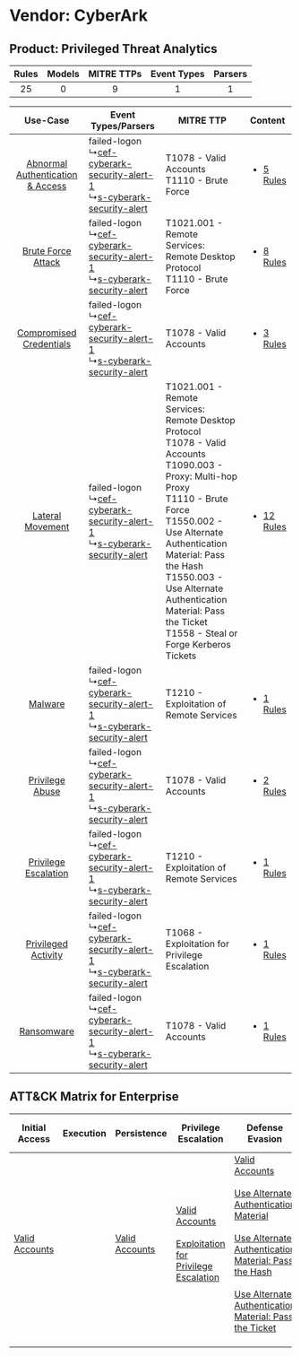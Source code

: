 Vendor: CyberArk
================
Product: Privileged Threat Analytics
------------------------------------
| Rules | Models | MITRE TTPs | Event Types | Parsers |
|:-----:|:------:|:----------:|:-----------:|:-------:|
|  25   |   0    |     9      |      1      |    1    |

|    Use-Case    | Event Types/Parsers    | MITRE TTP    | Content    |
|:----:| ---- | ---- | ---- |
| [Abnormal Authentication & Access](../../../UseCases/uc_abnormal_authentication_&_access.md) |  failed-logon<br> ↳[cef-cyberark-security-alert-1](Ps/pC_cefcyberarksecurityalert1.md)<br> ↳[s-cyberark-security-alert](Ps/pC_scyberarksecurityalert.md)<br> | T1078 - Valid Accounts<br>T1110 - Brute Force<br>    | [<ul><li>5 Rules</li></ul>](RM/r_m_cyberark_privileged_threat_analytics_Abnormal_Authentication_&_Access.md) |
|    [Brute Force Attack](../../../UseCases/uc_brute_force_attack.md)    |  failed-logon<br> ↳[cef-cyberark-security-alert-1](Ps/pC_cefcyberarksecurityalert1.md)<br> ↳[s-cyberark-security-alert](Ps/pC_scyberarksecurityalert.md)<br> | T1021.001 - Remote Services: Remote Desktop Protocol<br>T1110 - Brute Force<br>    | [<ul><li>8 Rules</li></ul>](RM/r_m_cyberark_privileged_threat_analytics_Brute_Force_Attack.md)    |
|          [Compromised Credentials](../../../UseCases/uc_compromised_credentials.md)          |  failed-logon<br> ↳[cef-cyberark-security-alert-1](Ps/pC_cefcyberarksecurityalert1.md)<br> ↳[s-cyberark-security-alert](Ps/pC_scyberarksecurityalert.md)<br> | T1078 - Valid Accounts<br>    | [<ul><li>3 Rules</li></ul>](RM/r_m_cyberark_privileged_threat_analytics_Compromised_Credentials.md)          |
|    [Lateral Movement](../../../UseCases/uc_lateral_movement.md)    |  failed-logon<br> ↳[cef-cyberark-security-alert-1](Ps/pC_cefcyberarksecurityalert1.md)<br> ↳[s-cyberark-security-alert](Ps/pC_scyberarksecurityalert.md)<br> | T1021.001 - Remote Services: Remote Desktop Protocol<br>T1078 - Valid Accounts<br>T1090.003 - Proxy: Multi-hop Proxy<br>T1110 - Brute Force<br>T1550.002 - Use Alternate Authentication Material: Pass the Hash<br>T1550.003 - Use Alternate Authentication Material: Pass the Ticket<br>T1558 - Steal or Forge Kerberos Tickets<br> | [<ul><li>12 Rules</li></ul>](RM/r_m_cyberark_privileged_threat_analytics_Lateral_Movement.md)    |
|    [Malware](../../../UseCases/uc_malware.md)    |  failed-logon<br> ↳[cef-cyberark-security-alert-1](Ps/pC_cefcyberarksecurityalert1.md)<br> ↳[s-cyberark-security-alert](Ps/pC_scyberarksecurityalert.md)<br> | T1210 - Exploitation of Remote Services<br>    | [<ul><li>1 Rules</li></ul>](RM/r_m_cyberark_privileged_threat_analytics_Malware.md)    |
|    [Privilege Abuse](../../../UseCases/uc_privilege_abuse.md)    |  failed-logon<br> ↳[cef-cyberark-security-alert-1](Ps/pC_cefcyberarksecurityalert1.md)<br> ↳[s-cyberark-security-alert](Ps/pC_scyberarksecurityalert.md)<br> | T1078 - Valid Accounts<br>    | [<ul><li>2 Rules</li></ul>](RM/r_m_cyberark_privileged_threat_analytics_Privilege_Abuse.md)    |
|    [Privilege Escalation](../../../UseCases/uc_privilege_escalation.md)    |  failed-logon<br> ↳[cef-cyberark-security-alert-1](Ps/pC_cefcyberarksecurityalert1.md)<br> ↳[s-cyberark-security-alert](Ps/pC_scyberarksecurityalert.md)<br> | T1210 - Exploitation of Remote Services<br>    | [<ul><li>1 Rules</li></ul>](RM/r_m_cyberark_privileged_threat_analytics_Privilege_Escalation.md)    |
|    [Privileged Activity](../../../UseCases/uc_privileged_activity.md)    |  failed-logon<br> ↳[cef-cyberark-security-alert-1](Ps/pC_cefcyberarksecurityalert1.md)<br> ↳[s-cyberark-security-alert](Ps/pC_scyberarksecurityalert.md)<br> | T1068 - Exploitation for Privilege Escalation<br>    | [<ul><li>1 Rules</li></ul>](RM/r_m_cyberark_privileged_threat_analytics_Privileged_Activity.md)    |
|    [Ransomware](../../../UseCases/uc_ransomware.md)    |  failed-logon<br> ↳[cef-cyberark-security-alert-1](Ps/pC_cefcyberarksecurityalert1.md)<br> ↳[s-cyberark-security-alert](Ps/pC_scyberarksecurityalert.md)<br> | T1078 - Valid Accounts<br>    | [<ul><li>1 Rules</li></ul>](RM/r_m_cyberark_privileged_threat_analytics_Ransomware.md)    |

ATT&CK Matrix for Enterprise
----------------------------
| Initial Access                                                      | Execution | Persistence                                                         | Privilege Escalation                                                                                                                                          | Defense Evasion                                                                                                                                                                                                                                                                                                                                                                           | Credential Access                                                                                                                                    | Discovery | Lateral Movement                                                                                                                                                                                                                                                                                                                                    | Collection | Command and Control                                                                                                                       | Exfiltration | Impact |
| ------------------------------------------------------------------- | --------- | ------------------------------------------------------------------- | ------------------------------------------------------------------------------------------------------------------------------------------------------------- | ----------------------------------------------------------------------------------------------------------------------------------------------------------------------------------------------------------------------------------------------------------------------------------------------------------------------------------------------------------------------------------------- | ---------------------------------------------------------------------------------------------------------------------------------------------------- | --------- | --------------------------------------------------------------------------------------------------------------------------------------------------------------------------------------------------------------------------------------------------------------------------------------------------------------------------------------------------- | ---------- | ----------------------------------------------------------------------------------------------------------------------------------------- | ------------ | ------ |
| [Valid Accounts](https://attack.mitre.org/techniques/T1078)<br><br> |           | [Valid Accounts](https://attack.mitre.org/techniques/T1078)<br><br> | [Valid Accounts](https://attack.mitre.org/techniques/T1078)<br><br>[Exploitation for Privilege Escalation](https://attack.mitre.org/techniques/T1068)<br><br> | [Valid Accounts](https://attack.mitre.org/techniques/T1078)<br><br>[Use Alternate Authentication Material](https://attack.mitre.org/techniques/T1550)<br><br>[Use Alternate Authentication Material: Pass the Hash](https://attack.mitre.org/techniques/T1550/002)<br><br>[Use Alternate Authentication Material: Pass the Ticket](https://attack.mitre.org/techniques/T1550/003)<br><br> | [Brute Force](https://attack.mitre.org/techniques/T1110)<br><br>[Steal or Forge Kerberos Tickets](https://attack.mitre.org/techniques/T1558)<br><br> |           | [Exploitation of Remote Services](https://attack.mitre.org/techniques/T1210)<br><br>[Remote Services](https://attack.mitre.org/techniques/T1021)<br><br>[Use Alternate Authentication Material](https://attack.mitre.org/techniques/T1550)<br><br>[Remote Services: Remote Desktop Protocol](https://attack.mitre.org/techniques/T1021/001)<br><br> |            | [Proxy: Multi-hop Proxy](https://attack.mitre.org/techniques/T1090/003)<br><br>[Proxy](https://attack.mitre.org/techniques/T1090)<br><br> |              |        |
